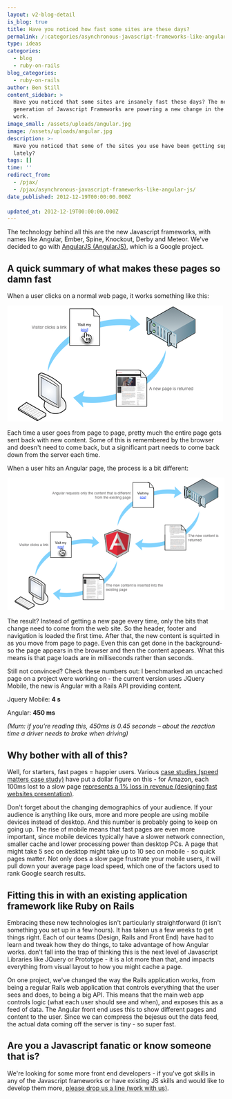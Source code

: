 ```yaml
---
layout: v2-blog-detail
is_blog: true
title: Have you noticed how fast some sites are these days?
permalink: /:categories/asynchronous-javascript-frameworks-like-angular-js/
type: ideas
categories:
  - blog
  - ruby-on-rails
blog_categories:
  - ruby-on-rails
author: Ben Still
content_sidebar: >
  Have you noticed that some sites are insanely fast these days? The new
  generation of Javascript Frameworks are powering a new change in the way pages
  work.
image_small: /assets/uploads/angular.jpg
image: /assets/uploads/angular.jpg
description: >-
  Have you noticed that some of the sites you use have been getting super fast
  lately?
tags: []
time: ''
redirect_from:
  - /pjax/
  - /pjax/asynchronous-javascript-frameworks-like-angular-js/
date_published: 2012-12-19T00:00:00.000Z

updated_at: 2012-12-19T00:00:00.000Z
---
```


The technology behind all this are the new Javascript frameworks, with names like Angular, Ember, Spine, Knockout, Derby and Meteor. We've decided to go with [AngularJS (AngularJS)](http://angularjs.org/), which is a Google project.

## A quick summary of what makes these pages so damn fast

When a user clicks on a normal web page, it works something like this:

![non-angularjs-rails-asynchrous-diagram1](/assets/uploads/2012/non-angularjs-rails-asynchrous-diagram1.png)

Each time a user goes from page to page, pretty much the entire page gets sent back with new content. Some of this is remembered by the browser and doesn't need to come back, but a significant part needs to come back down from the server each time.

When a user hits an Angular page, the process is a bit different:

![angularjs-rails-asynchrous-diagram1](/assets/uploads/2012/angularjs-rails-asynchrous-diagram1.png)

The result? Instead of getting a new page every time, only the bits that change need to come from the web site. So the header, footer and navigation is loaded the first time. After that, the new content is squirted in as you move from page to page. Even this can get done in the background- so the page appears in the browser and then the content appears. What this means is that page loads are in milliseconds rather than seconds.

Still not convinced? Check these numbers out: I benchmarked an uncached page on a project were working on - the current version uses JQuery Mobile, the new is Angular with a Rails API providing content.

Jquery Mobile: **4 s**

Angular: **450 ms**

*(Mum: if you’re reading this, 450ms is 0.45 seconds – about the reaction time a driver needs to brake when driving)*

## Why bother with all of this?

Well, for starters, fast pages = happier users. Various [case studies (speed matters case study)](http://www.slideshare.net/markstanton/speed-matters) have put a dollar figure on this - for Amazon, each 100ms lost to a slow page [represents a 1% loss in revenue (designing fast websites presentation)](http://www.slideshare.net/stubbornella/designing-fast-websites-presentation).

Don't forget about the changing demographics of your audience. If your audience is anything like ours, more and more people are using mobile devices instead of desktop. And this number is probably going to keep on going up. The rise of mobile means that fast pages are even more important, since mobile devices typically have a slower network connection, smaller cache and lower processing power than desktop PCs. A page that might take 5 sec on desktop might take up to 10 sec on mobile - so quick pages matter. Not only does a slow page frustrate your mobile users, it will pull down your average page load speed, which one of the factors used to rank Google search results.

## Fitting this in with an existing application framework like Ruby on Rails

Embracing these new technologies isn't particularly straightforward (it isn't something you set up in a few hours). It has taken us a few weeks to get things right. Each of our teams (Design, Rails and Front End) have had to learn and tweak how they do things, to take advantage of how Angular works. don't fall into the trap of thinking this is the next level of Javascript Libraries like JQuery or Prototype - it is a lot more than that, and impacts everything from visual layout to how you might cache a page.

On one project, we've changed the way the Rails application works, from being a regular Rails web application that controls everything that the user sees and does, to being a big API. This means that the main web app controls logic (what each user should see and when), and exposes this as a feed of data. The Angular front end uses this to show different pages and content to the user. Since we can compress the bejesus out the data feed, the actual data coming off the server is tiny - so super fast.

## Are you a Javascript fanatic or know someone that is?

We're looking for some more front end developers - if you've got skills in any of the Javascript frameworks or have existing JS skills and would like to develop them more, [please drop us a line (work with us)](/jobs/).

